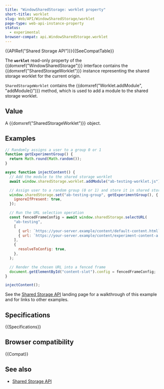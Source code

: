 ```yaml
---
title: "WindowSharedStorage: worklet property"
short-title: worklet
slug: Web/API/WindowSharedStorage/worklet
page-type: web-api-instance-property
status:
  - experimental
browser-compat: api.WindowSharedStorage.worklet
---
```


{{APIRef("Shared Storage API")}}{{SeeCompatTable}}

The **`worklet`** read-only property of the
{{domxref("WindowSharedStorage")}} interface contains the {{domxref("SharedStorageWorklet")}} instance representing the shared storage worklet for the current origin.

`SharedStorageWorklet` contains the {{domxref("Worklet.addModule", "addModule()")}} method, which is used to add a module to the shared storage worklet.

## Value

A {{domxref("SharedStorageWorklet")}} object.

## Examples

```js
// Randomly assigns a user to a group 0 or 1
function getExperimentGroup() {
  return Math.round(Math.random());
}

async function injectContent() {
  // Add the module to the shared storage worklet
  await window.sharedStorage.worklet.addModule("ab-testing-worklet.js");

  // Assign user to a random group (0 or 1) and store it in shared storage
  window.sharedStorage.set("ab-testing-group", getExperimentGroup(), {
    ignoreIfPresent: true,
  });

  // Run the URL selection operation
  const fencedFrameConfig = await window.sharedStorage.selectURL(
    "ab-testing",
    [
      { url: `https://your-server.example/content/default-content.html` },
      { url: `https://your-server.example/content/experiment-content-a.html` },
    ],
    {
      resolveToConfig: true,
    },
  );

  // Render the chosen URL into a fenced frame
  document.getElementById("content-slot").config = fencedFrameConfig;
}

injectContent();
```

See the [Shared Storage API](/en-US/docs/Web/API/Shared_storage_API) landing page for a walkthrough of this example and for links to other examples.

## Specifications

{{Specifications}}

## Browser compatibility

{{Compat}}

## See also

- [Shared Storage API](/en-US/docs/Web/API/Shared_storage_API)
